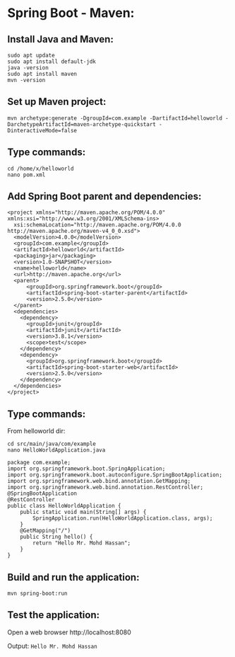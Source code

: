 # Spring Boot - Maven:

## Install Java and Maven:
```
sudo apt update
sudo apt install default-jdk
java -version
sudo apt install maven
mvn -version
```
## Set up Maven project:
```
mvn archetype:generate -DgroupId=com.example -DartifactId=helloworld -DarchetypeArtifactId=maven-archetype-quickstart -DinteractiveMode=false
```
## Type commands:
```
cd /home/x/helloworld
nano pom.xml
```
## Add Spring Boot parent and dependencies:
```
<project xmlns="http://maven.apache.org/POM/4.0.0" xmlns:xsi="http://www.w3.org/2001/XMLSchema-ins>
  xsi:schemaLocation="http://maven.apache.org/POM/4.0.0 http://maven.apache.org/maven-v4_0_0.xsd">
  <modelVersion>4.0.0</modelVersion>
  <groupId>com.example</groupId>
  <artifactId>helloworld</artifactId>
  <packaging>jar</packaging>
  <version>1.0-SNAPSHOT</version>
  <name>helloworld</name>
  <url>http://maven.apache.org</url>
  <parent>
      <groupId>org.springframework.boot</groupId>
      <artifactId>spring-boot-starter-parent</artifactId>
      <version>2.5.0</version>
  </parent>
  <dependencies>
    <dependency>
      <groupId>junit</groupId>
      <artifactId>junit</artifactId>
      <version>3.8.1</version>
      <scope>test</scope>
    </dependency>
    <dependency>
      <groupId>org.springframework.boot</groupId>
      <artifactId>spring-boot-starter-web</artifactId>
      <version>2.5.0</version>
    </dependency>
  </dependencies>
</project>
```
## Type commands:
From helloworld dir:
```
cd src/main/java/com/example
nano HelloWorldApplication.java 
```
```
package com.example;
import org.springframework.boot.SpringApplication;
import org.springframework.boot.autoconfigure.SpringBootApplication;
import org.springframework.web.bind.annotation.GetMapping;
import org.springframework.web.bind.annotation.RestController;
@SpringBootApplication
@RestController
public class HelloWorldApplication {
    public static void main(String[] args) {
        SpringApplication.run(HelloWorldApplication.class, args);
    }
    @GetMapping("/")
    public String hello() {
        return "Hello Mr. Mohd Hassan";
    }
}
```
## Build and run the application:
```
mvn spring-boot:run
```
## Test the application:
Open a web browser http://localhost:8080

Output: `Hello Mr. Mohd Hassan`
